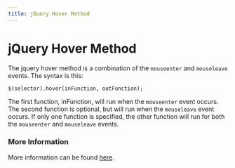 ```yaml
---
title: jQuery Hover Method
---
```


# jQuery Hover Method
The jquery hover method is a combination of the ```mouseenter``` and ```mouseleave``` events. 
The syntax is this:
```
$(selector).hover(inFunction, outFunction);
```
The first function, inFunction, will run when the ```mouseenter``` event occurs.
The second function is optional, but will run when the ```mouseleave``` event occurs. 
If only one function is specified, the other function will run for both the ```mouseenter``` and ```mouseleave``` events.

### More Information
More information can be found [here].

[here]: https://www.w3schools.com/jquery/event_hover.asp
